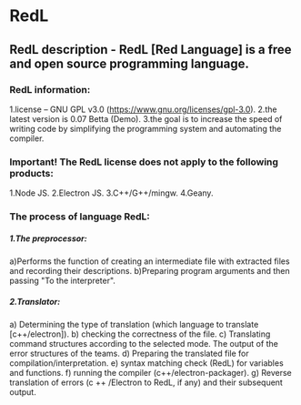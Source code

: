 # RedL

## RedL description - RedL [Red Language] is a free and open source programming language.
    


### RedL information:

1.license – GNU GPL v3.0 (https://www.gnu.org/licenses/gpl-3.0). 
2.the latest version is 0.07 Betta (Demo).
3.the goal is to increase the speed of writing code by simplifying the programming system and automating the compiler.


### Important! The RedL license does not apply to the following products:
    
1.Node JS.
2.Electron JS.
3.C++/G++/mingw.
4.Geany.

### The process of language RedL:

 ##### 1.The preprocessor:

a)Performs the function of creating an intermediate file with extracted files and recording their descriptions. 
b)Preparing program arguments and then passing "To the interpreter".

 ##### 2.Translator:

a) Determining the type of translation (which language to translate [c++/electron]).
b) checking the correctness of the file.
c) Translating command structures according to the selected mode. The output of the error structures of the teams.
d) Preparing the translated file for compilation/interpretation.
e) syntax matching check (RedL) for variables and functions.
f) running the compiler (c++/electron-packager).
g) Reverse translation of errors (c ++ /Electron to RedL, if any) and their subsequent output.



